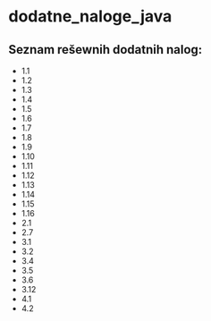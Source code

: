 # dodatne_naloge_java

Seznam rešewnih dodatnih nalog:
----------
- 1.1
- 1.2
- 1.3
- 1.4
- 1.5
- 1.6
- 1.7
- 1.8
- 1.9
- 1.10
- 1.11
- 1.12
- 1.13
- 1.14
- 1.15
- 1.16
- 2.1
- 2.7
- 3.1
- 3.2
- 3.4
- 3.5
- 3.6
- 3.12
- 4.1
- 4.2

 
